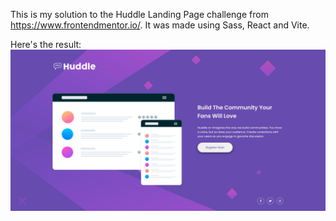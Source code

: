 This is my solution to the Huddle Landing Page challenge from https://www.frontendmentor.io/.
It was made using Sass, React and Vite.

Here's the result:
![](public/huddle-desktop.png)
